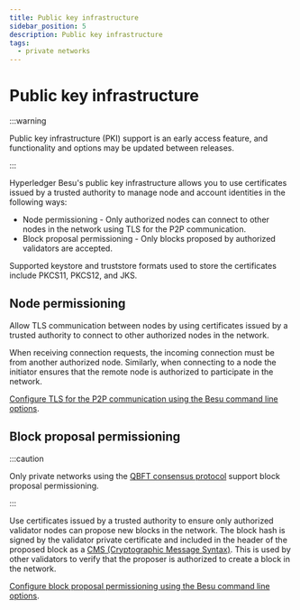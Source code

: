 ```yaml
---
title: Public key infrastructure
sidebar_position: 5
description: Public key infrastructure
tags:
  - private networks
---
```


# Public key infrastructure

:::warning

Public key infrastructure (PKI) support is an early access feature, and functionality and options may be updated between releases.

:::

Hyperledger Besu's public key infrastructure allows you to use certificates issued by a trusted authority to manage node and account identities in the following ways:

- Node permissioning - Only authorized nodes can connect to other nodes in the network using TLS for the P2P communication.
- Block proposal permissioning - Only blocks proposed by authorized validators are accepted.

Supported keystore and truststore formats used to store the certificates include PKCS11, PKCS12, and JKS.

## Node permissioning

Allow TLS communication between nodes by using certificates issued by a trusted authority to connect to other authorized nodes in the network.

When receiving connection requests, the incoming connection must be from another authorized node. Similarly, when connecting to a node the initiator ensures that the remote node is authorized to participate in the network.

[Configure TLS for the P2P communication using the Besu command line options](../how-to/configure/tls/p2p.md).

## Block proposal permissioning

:::caution

Only private networks using the [QBFT consensus protocol] support block proposal permissioning.

:::

Use certificates issued by a trusted authority to ensure only authorized validator nodes can propose new blocks in the network. The block hash is signed by the validator private certificate and included in the header of the proposed block as a [CMS (Cryptographic Message Syntax)]. This is used by other validators to verify that the proposer is authorized to create a block in the network.

[Configure block proposal permissioning using the Besu command line options](../how-to/configure/block-proposal-permissioning.md).

[QBFT consensus protocol]: ../how-to/configure/consensus/qbft.md
[CMS (Cryptographic Message Syntax)]: https://en.wikipedia.org/wiki/Cryptographic_Message_Syntax
